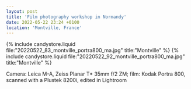 ```yaml
---
layout: post
title: 'Film photography workshop in Normandy'
date: 2022-05-22 23:24 +0100
location: 'Montville, France'
---
```


{% include candystore.liquid file:"20220522_83_montville_portra800_ma.jpg" title:"Montville" %}
{% include candystore.liquid file:"20220522_92_montville_portra800_ma.jpg" title:"Montville" %}

Camera: Leica M-A, Zeiss Planar T\* 35mm f/2 ZM; film: Kodak Portra 800, scanned with a Plustek 8200i, edited in Lightroom